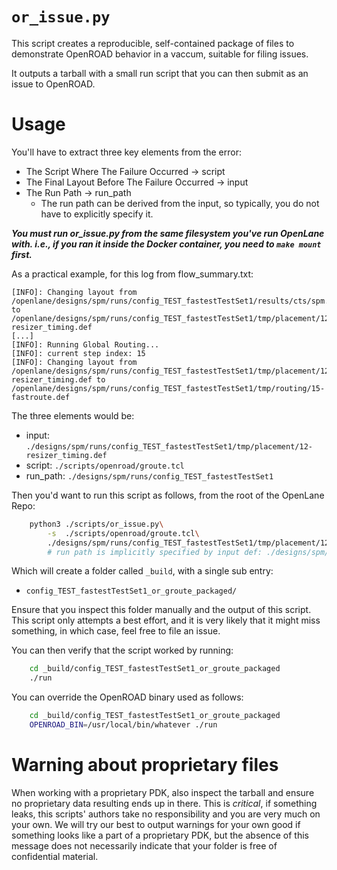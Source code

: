 # `or_issue.py`
This script creates a reproducible, self-contained package of files to demonstrate OpenROAD behavior in a vaccum, suitable for filing issues.

It outputs a tarball with a small run script that you can then submit as an issue to OpenROAD.

# Usage
You'll have to extract three key elements from the error:
* The Script Where The Failure Occurred -> script
* The Final Layout Before The Failure Occurred -> input
* The Run Path -> run_path
    * The run path can be derived from the input, so typically, you do not have to explicitly specify it.

***You must run or_issue.py from the same filesystem you've run OpenLane with. i.e., if you ran it inside the Docker container, you need to `make mount` first.***

As a practical example, for this log from flow_summary.txt:

```log
[INFO]: Changing layout from /openlane/designs/spm/runs/config_TEST_fastestTestSet1/results/cts/spm.cts.def to /openlane/designs/spm/runs/config_TEST_fastestTestSet1/tmp/placement/12-resizer_timing.def
[...]
[INFO]: Running Global Routing...
[INFO]: current step index: 15
[INFO]: Changing layout from /openlane/designs/spm/runs/config_TEST_fastestTestSet1/tmp/placement/12-resizer_timing.def to /openlane/designs/spm/runs/config_TEST_fastestTestSet1/tmp/routing/15-fastroute.def
```

The three elements would be:
* input:    `./designs/spm/runs/config_TEST_fastestTestSet1/tmp/placement/12-resizer_timing.def`
* script:   `./scripts/openroad/groute.tcl`
* run_path: `./designs/spm/runs/config_TEST_fastestTestSet1`

Then you'd want to run this script as follows, from the root of the OpenLane Repo:
```sh
    python3 ./scripts/or_issue.py\
        -s  ./scripts/openroad/groute.tcl\
        ./designs/spm/runs/config_TEST_fastestTestSet1/tmp/placement/12-resizer_timing.def
        # run path is implicitly specified by input def: ./designs/spm/runs/config_TEST_fastestTestSet1
```

Which will create a folder called `_build`, with a single sub entry:
* `config_TEST_fastestTestSet1_or_groute_packaged/`

Ensure that you inspect this folder manually and the output of this script. This script only attempts a best effort, and it is very likely that it might miss something, in which case, feel free to file an issue.

You can then verify that the script worked by running:
```sh
    cd _build/config_TEST_fastestTestSet1_or_groute_packaged
    ./run
```

You can override the OpenROAD binary used as follows:

```sh
    cd _build/config_TEST_fastestTestSet1_or_groute_packaged
    OPENROAD_BIN=/usr/local/bin/whatever ./run
```

# Warning about proprietary files
When working with a proprietary PDK, also inspect the tarball and ensure no proprietary data resulting ends up in there. This is *critical*, if something leaks, this scripts' authors take no responsibility and you are very much on your own. We will try our best to output warnings for your own good if something looks like a part of a proprietary PDK, but the absence of this message does not necessarily indicate that your folder is free of confidential material. 